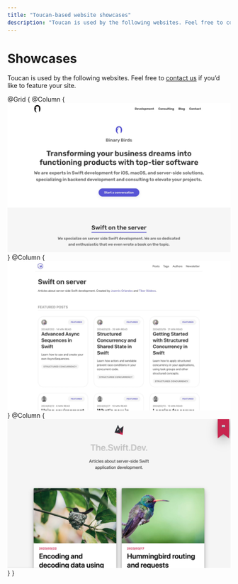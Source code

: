 ```yaml
---
title: "Toucan-based website showcases"
description: "Toucan is used by the following websites. Feel free to contact us if you’d like to feature your site."
---
```



# Showcases

Toucan is used by the following websites. Feel free to [contact us](/contact/) if you’d like to feature your site.

@Grid {
    @Column {
        [
            ![Binary Birds](./assets/binarybirds.jpg)
        ](https://binarybirds.com/)
    }
    @Column {
        [
            ![Swift on Server](./assets/swiftonserver.jpg)
        ](https://swiftonserver.com/)
    }
    @Column {
        [
            ![The.Swift.Dev](./assets/theswiftdev.jpg)
        ](https://theswiftdev.com/)
    }
}





